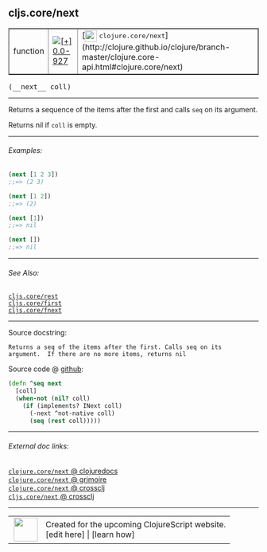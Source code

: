 ## cljs.core/next



 <table border="1">
<tr>
<td>function</td>
<td><a href="https://github.com/cljsinfo/cljs-api-docs/tree/0.0-927"><img valign="middle" alt="[+] 0.0-927" title="Added in 0.0-927" src="https://img.shields.io/badge/+-0.0--927-lightgrey.svg"></a> </td>
<td>
[<img height="24px" valign="middle" src="http://i.imgur.com/1GjPKvB.png"> <samp>clojure.core/next</samp>](http://clojure.github.io/clojure/branch-master/clojure.core-api.html#clojure.core/next)
</td>
</tr>
</table>


 <samp>
(__next__ coll)<br>
</samp>

---

Returns a sequence of the items after the first and calls `seq` on its argument.

Returns nil if `coll` is empty.



---

###### Examples:

```clj
(next [1 2 3])
;;=> (2 3)

(next [1 2])
;;=> (2)

(next [1])
;;=> nil

(next [])
;;=> nil
```



---

###### See Also:

[`cljs.core/rest`](../cljs.core/rest.md)<br>
[`cljs.core/first`](../cljs.core/first.md)<br>
[`cljs.core/fnext`](../cljs.core/fnext.md)<br>

---


Source docstring:

```
Returns a seq of the items after the first. Calls seq on its
argument.  If there are no more items, returns nil
```


Source code @ [github](https://github.com/clojure/clojurescript/blob/r3058/src/cljs/cljs/core.cljs#L785-L792):

```clj
(defn ^seq next
  [coll]
  (when-not (nil? coll)
    (if (implements? INext coll)
      (-next ^not-native coll)
      (seq (rest coll)))))
```

<!--
Repo - tag - source tree - lines:

 <pre>
clojurescript @ r3058
└── src
    └── cljs
        └── cljs
            └── <ins>[core.cljs:785-792](https://github.com/clojure/clojurescript/blob/r3058/src/cljs/cljs/core.cljs#L785-L792)</ins>
</pre>

-->

---



###### External doc links:

[`clojure.core/next` @ clojuredocs](http://clojuredocs.org/clojure.core/next)<br>
[`clojure.core/next` @ grimoire](http://conj.io/store/v1/org.clojure/clojure/1.7.0-beta3/clj/clojure.core/next/)<br>
[`clojure.core/next` @ crossclj](http://crossclj.info/fun/clojure.core/next.html)<br>
[`cljs.core/next` @ crossclj](http://crossclj.info/fun/cljs.core.cljs/next.html)<br>

---

 <table>
<tr><td>
<img valign="middle" align="right" width="48px" src="http://i.imgur.com/Hi20huC.png">
</td><td>
Created for the upcoming ClojureScript website.<br>
[edit here] | [learn how]
</td></tr></table>

[edit here]:https://github.com/cljsinfo/cljs-api-docs/blob/master/cljsdoc/cljs.core/next.cljsdoc
[learn how]:https://github.com/cljsinfo/cljs-api-docs/wiki/cljsdoc-files

<!--

This information was too distracting to show to readers, but I'll leave it
commented here since it is helpful to:

- pretty-print the data used to generate this document
- and show how to retrieve that data



The API data for this symbol:

```clj
{:description "Returns a sequence of the items after the first and calls `seq` on its argument.\n\nReturns nil if `coll` is empty.",
 :return-type seq,
 :ns "cljs.core",
 :name "next",
 :signature ["[coll]"],
 :history [["+" "0.0-927"]],
 :type "function",
 :related ["cljs.core/rest" "cljs.core/first" "cljs.core/fnext"],
 :full-name-encode "cljs.core/next",
 :source {:code "(defn ^seq next\n  [coll]\n  (when-not (nil? coll)\n    (if (implements? INext coll)\n      (-next ^not-native coll)\n      (seq (rest coll)))))",
          :title "Source code",
          :repo "clojurescript",
          :tag "r3058",
          :filename "src/cljs/cljs/core.cljs",
          :lines [785 792]},
 :examples [{:id "7db59a",
             :content "```clj\n(next [1 2 3])\n;;=> (2 3)\n\n(next [1 2])\n;;=> (2)\n\n(next [1])\n;;=> nil\n\n(next [])\n;;=> nil\n```"}],
 :full-name "cljs.core/next",
 :clj-symbol "clojure.core/next",
 :docstring "Returns a seq of the items after the first. Calls seq on its\nargument.  If there are no more items, returns nil"}

```

Retrieve the API data for this symbol:

```clj
;; from Clojure REPL
(require '[clojure.edn :as edn])
(-> (slurp "https://raw.githubusercontent.com/cljsinfo/cljs-api-docs/catalog/cljs-api.edn")
    (edn/read-string)
    (get-in [:symbols "cljs.core/next"]))
```

-->
